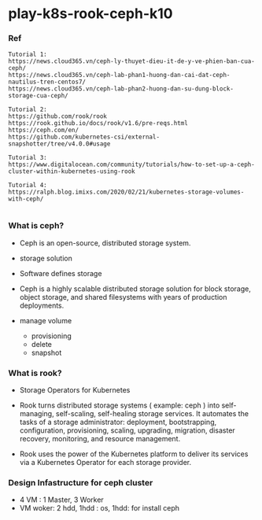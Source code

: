 # play-k8s-rook-ceph-k10
### Ref
```
Tutorial 1:
https://news.cloud365.vn/ceph-ly-thuyet-dieu-it-de-y-ve-phien-ban-cua-ceph/
https://news.cloud365.vn/ceph-lab-phan1-huong-dan-cai-dat-ceph-nautilus-tren-centos7/
https://news.cloud365.vn/ceph-lab-phan2-huong-dan-su-dung-block-storage-cua-ceph/

Tutorial 2:
https://github.com/rook/rook
https://rook.github.io/docs/rook/v1.6/pre-reqs.html
https://ceph.com/en/
https://github.com/kubernetes-csi/external-snapshotter/tree/v4.0.0#usage

Tutorial 3:
https://www.digitalocean.com/community/tutorials/how-to-set-up-a-ceph-cluster-within-kubernetes-using-rook

Tutorial 4:
https://ralph.blog.imixs.com/2020/02/21/kubernetes-storage-volumes-with-ceph/


```

### What is ceph?
- Ceph is an open-source, distributed storage system.
- storage solution
- Software defines storage
- Ceph is a highly scalable distributed storage solution for block storage, object storage, and shared filesystems with years of production deployments.

- manage volume
  + provisioning
  + delete
  + snapshot

### What is rook?
- Storage Operators for Kubernetes

- Rook turns distributed storage systems ( example: ceph
) into self-managing, self-scaling, self-healing storage services. It automates the tasks of a storage administrator: deployment, bootstrapping, configuration, provisioning, scaling, upgrading, migration, disaster recovery, monitoring, and resource management.

- Rook uses the power of the Kubernetes platform to deliver its services via a Kubernetes Operator for each storage provider.

### Design Infastructure for ceph cluster
- 4 VM : 1 Master, 3 Worker
- VM woker: 2 hdd, 1hdd : os, 1hdd: for install ceph

